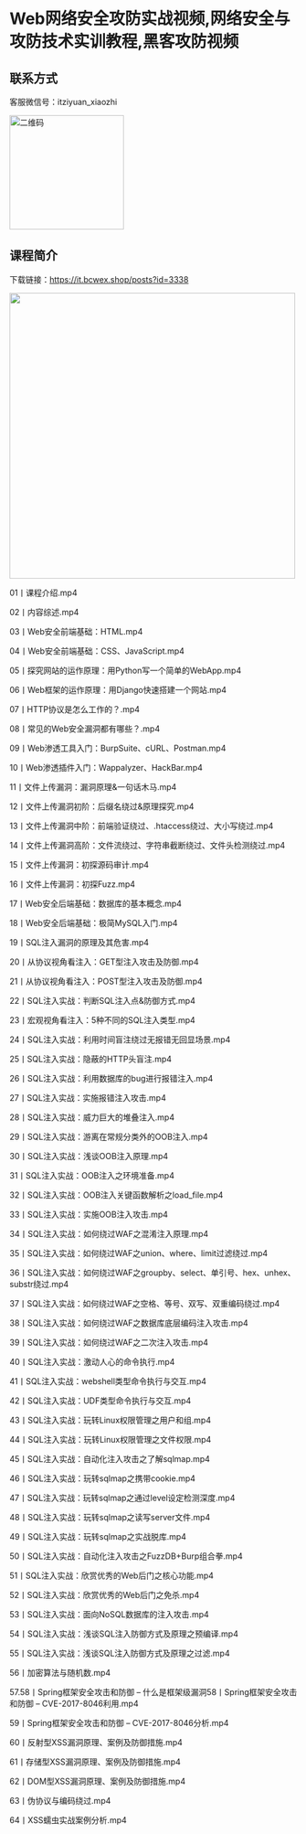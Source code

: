 # Web网络安全攻防实战视频,网络安全与攻防技术实训教程,黑客攻防视频

## 联系方式

客服微信号：itziyuan_xiaozhi

<img src="https://ziyuanyun.oss-cn-guangzhou.aliyuncs.com/common/20240614073449/666b82192834a.jpg" width="200" height="200" alt="二维码">

## 课程简介

下载链接：https://it.bcwex.shop/posts?id=3338

<img src="https://ziyuanyun.oss-cn-guangzhou.aliyuncs.com/yun/20240515185126/664493aeb927f.jpg" width="500" alt="">

  

 01丨课程介绍.mp4

 02丨内容综述.mp4

 03丨Web安全前端基础：HTML.mp4

 04丨Web安全前端基础：CSS、JavaScript.mp4

 05丨探究网站的运作原理：用Python写一个简单的WebApp.mp4

 06丨Web框架的运作原理：用Django快速搭建一个网站.mp4

 07丨HTTP协议是怎么工作的？.mp4

 08丨常见的Web安全漏洞都有哪些？.mp4

 09丨Web渗透工具入门：BurpSuite、cURL、Postman.mp4

 10丨Web渗透插件入门：Wappalyzer、HackBar.mp4

 11丨文件上传漏洞：漏洞原理&amp;一句话木马.mp4

 12丨文件上传漏洞初阶：后缀名绕过&amp;原理探究.mp4

 13丨文件上传漏洞中阶：前端验证绕过、.htaccess绕过、大小写绕过.mp4

 14丨文件上传漏洞高阶：文件流绕过、字符串截断绕过、文件头检测绕过.mp4

 15丨文件上传漏洞：初探源码审计.mp4

 16丨文件上传漏洞：初探Fuzz.mp4

 17丨Web安全后端基础：数据库的基本概念.mp4

 18丨Web安全后端基础：极简MySQL入门.mp4

 19丨SQL注入漏洞的原理及其危害.mp4

 20丨从协议视角看注入：GET型注入攻击及防御.mp4

 21丨从协议视角看注入：POST型注入攻击及防御.mp4

 22丨SQL注入实战：判断SQL注入点&amp;防御方式.mp4

 23丨宏观视角看注入：5种不同的SQL注入类型.mp4

 24丨SQL注入实战：利用时间盲注绕过无报错无回显场景.mp4

 25丨SQL注入实战：隐蔽的HTTP头盲注.mp4

 26丨SQL注入实战：利用数据库的bug进行报错注入.mp4

 27丨SQL注入实战：实施报错注入攻击.mp4

 28丨SQL注入实战：威力巨大的堆叠注入.mp4

 29丨SQL注入实战：游离在常规分类外的OOB注入.mp4

 30丨SQL注入实战：浅谈OOB注入原理.mp4

 31丨SQL注入实战：OOB注入之环境准备.mp4

 32丨SQL注入实战：OOB注入关键函数解析之load_file.mp4

 33丨SQL注入实战：实施OOB注入攻击.mp4

 34丨SQL注入实战：如何绕过WAF之混淆注入原理.mp4

 35丨SQL注入实战：如何绕过WAF之union、where、limit过滤绕过.mp4

 36丨SQL注入实战：如何绕过WAF之groupby、select、单引号、hex、unhex、substr绕过.mp4

 37丨SQL注入实战：如何绕过WAF之空格、等号、双写、双重编码绕过.mp4

 38丨SQL注入实战：如何绕过WAF之数据库底层编码注入攻击.mp4

 39丨SQL注入实战：如何绕过WAF之二次注入攻击.mp4

 40丨SQL注入实战：激动人心的命令执行.mp4

 41丨SQL注入实战：webshell类型命令执行与交互.mp4

 42丨SQL注入实战：UDF类型命令执行与交互.mp4

 43丨SQL注入实战：玩转Linux权限管理之用户和组.mp4

 44丨SQL注入实战：玩转Linux权限管理之文件权限.mp4

 45丨SQL注入实战：自动化注入攻击之了解sqlmap.mp4

 46丨SQL注入实战：玩转sqlmap之携带cookie.mp4

 47丨SQL注入实战：玩转sqlmap之通过level设定检测深度.mp4

 48丨SQL注入实战：玩转sqlmap之读写server文件.mp4

 49丨SQL注入实战：玩转sqlmap之实战脱库.mp4

 50丨SQL注入实战：自动化注入攻击之FuzzDB+Burp组合拳.mp4

 51丨SQL注入实战：欣赏优秀的Web后门之核心功能.mp4

 52丨SQL注入实战：欣赏优秀的Web后门之免杀.mp4

 53丨SQL注入实战：面向NoSQL数据库的注入攻击.mp4

 54丨SQL注入实战：浅谈SQL注入防御方式及原理之预编译.mp4

 55丨SQL注入实战：浅谈SQL注入防御方式及原理之过滤.mp4

 56丨加密算法与随机数.mp4

 57.58丨Spring框架安全攻击和防御 – 什么是框架级漏洞58丨Spring框架安全攻击和防御 – CVE-2017-8046利用.mp4

 59丨Spring框架安全攻击和防御 – CVE-2017-8046分析.mp4

 60丨反射型XSS漏洞原理、案例及防御措施.mp4

 61丨存储型XSS漏洞原理、案例及防御措施.mp4

 62丨DOM型XSS漏洞原理、案例及防御措施.mp4

 63丨伪协议与编码绕过.mp4

 64丨XSS蠕虫实战案例分析.mp4

  